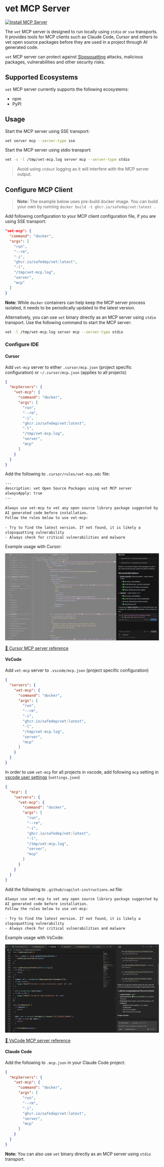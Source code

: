 # vet MCP Server

[![Install MCP Server](https://cursor.com/deeplink/mcp-install-dark.svg)](https://cursor.com/install-mcp?name=vet-mcp&config=eyJjb21tYW5kIjoiZG9ja2VyIHJ1biAtLXJtIC1pIGdoY3IuaW8vc2FmZWRlcC92ZXQ6bGF0ZXN0IC1zIC1sIC90bXAvdmV0LW1jcC5sb2cgc2VydmVyIG1jcCJ9)

The `vet` MCP server is designed to run locally using `stdio` or `sse` transports.
It provides tools for MCP clients such as Claude Code, Cursor and others to vet
open source packages before they are used in a project through AI generated code.

`vet` MCP server can protect against [Slopsquatting](https://en.wikipedia.org/wiki/Slopsquatting) attacks, malicious packages,
vulnerabilities and other security risks.

## Supported Ecosystems

`vet` MCP server currently supports the following ecosystems:

- npm
- PyPI

## Usage

Start the MCP server using SSE transport:

```bash
vet server mcp --server-type sse
```

Start the MCP server using stdio transport:

```bash
vet -s -l /tmp/vet-mcp.log server mcp --server-type stdio
```

> Avoid using `stdout` logging as it will interfere with the MCP server output.

## Configure MCP Client

> **Note:** The example below uses pre-build docker image. You can build your own by running
> `docker build -t ghcr.io/safedep/vet:latest .`

Add following configuration to your MCP client configuration file, if you are using SSE transport:

```json
"vet-mcp": {
  "command": "docker",
  "args": [
    "run",
    "--rm",
    "-i",
    "ghcr.io/safedep/vet:latest",
    "-l",
    "/tmp/vet-mcp.log",
    "server",
    "mcp"
  ]
}
```

**Note:** While `docker` containers can help keep the MCP server process isolated, it needs to be periodically updated to the latest version.

Alternatively, you can use `vet` binary directly as an MCP server using `stdio` transport. Use the following command to start the MCP server:

```bash
vet -l /tmp/vet-mcp.log server mcp --server-type stdio
```

### Configure IDE

#### Cursor

Add `vet-mcp` server to either `.cursor/mcp.json` (project specific configuration) or `~/.cursor/mcp.json` (applies to all projects)

```json
{
  "mcpServers": {
    "vet-mcp": {
      "command": "docker",
      "args": [
        "run",
        "--rm",
        "-i",
        "ghcr.io/safedep/vet:latest",
        "-l",
        "/tmp/vet-mcp.log",
        "server",
        "mcp"
      ]
    }
  }
}
```

Add the following to `.cursor/rules/vet-mcp.mdc` file:

```
---
description: vet Open Source Packages using vet MCP server
alwaysApply: true
---

Always use vet-mcp to vet any open source library package suggested by AI generated code before installation.
Follow the rules below to use vet-mcp:

- Try to find the latest version. If not found, it is likely a slopsquatting vulnerability
- Always check for critical vulnerabilities and malware
```

Example usage with Cursor:

![Cursor vet-mcp example](./assets/vet-mcp-cursor.png)

[📄 Cursor MCP server reference](https://docs.cursor.com/context/model-context-protocol#manual-configuration)

#### VsCode

Add `vet-mcp` server to `.vscode/mcp.json` (project specific configuration)

```json
{
  "servers": {
    "vet-mcp": {
      "command": "docker",
      "args": [
        "run",
        "--rm",
        "-i",
        "ghcr.io/safedep/vet:latest",
        "-l",
        "/tmp/vet-mcp.log",
        "server",
        "mcp"
      ]
    }
  }
}
```

In order to use `vet-mcp` for all projects in vscode, add following `mcp` setting in [vscode user settings](https://code.visualstudio.com/docs/copilot/chat/mcp-servers#_add-an-mcp-server-to-your-user-settings) (`settings.json`) 

```json
{
  "mcp": {
    "servers": {
      "vet-mcp": {
        "command": "docker",
        "args": [
          "run",
          "--rm",
          "-i",
          "ghcr.io/safedep/vet:latest",
          "-l",
          "/tmp/vet-mcp.log",
          "server",
          "mcp"
        ]
      }
    }
  }
}
```


Add the following to `.github/copilot-instructions.md` file:

```
Always use vet-mcp to vet any open source library package suggested by AI generated code before installation.
Follow the rules below to use vet-mcp:

- Try to find the latest version. If not found, it is likely a slopsquatting vulnerability
- Always check for critical vulnerabilities and malware
```

Example usage with VsCode:

![VsCode vet-mcp example](./assets/vet-mcp-vscode.png)

[📄 VsCode MCP server reference](https://code.visualstudio.com/docs/copilot/chat/mcp-servers)

#### Claude Code

Add the following to `.mcp.json` in your Claude Code project:

```json
{
  "mcpServers": {
    "vet-mcp": {
      "command": "docker",
      "args": [
        "run",
        "--rm",
        "-i",
        "ghcr.io/safedep/vet:latest",
        "server",
        "mcp"
      ]
    }
  }
}
```

**Note:** You can also use `vet` binary directly as an MCP server using `stdio` transport.
